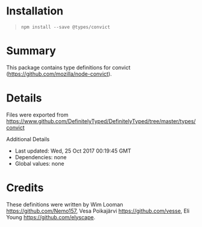 # Installation
> `npm install --save @types/convict`

# Summary
This package contains type definitions for convict (https://github.com/mozilla/node-convict).

# Details
Files were exported from https://www.github.com/DefinitelyTyped/DefinitelyTyped/tree/master/types/convict

Additional Details
 * Last updated: Wed, 25 Oct 2017 00:19:45 GMT
 * Dependencies: none
 * Global values: none

# Credits
These definitions were written by Wim Looman <https://github.com/Nemo157>, Vesa Poikajärvi <https://github.com/vesse>, Eli Young <https://github.com/elyscape>.

